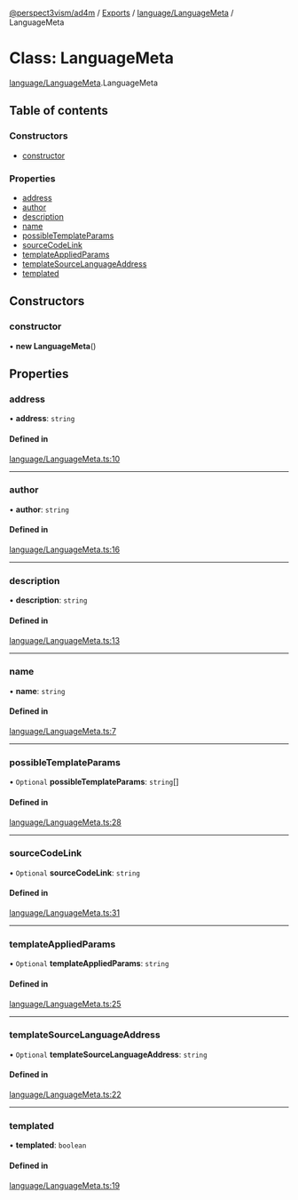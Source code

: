 [@perspect3vism/ad4m](../README.md) / [Exports](../modules.md) / [language/LanguageMeta](../modules/language_LanguageMeta.md) / LanguageMeta

# Class: LanguageMeta

[language/LanguageMeta](../modules/language_LanguageMeta.md).LanguageMeta

## Table of contents

### Constructors

- [constructor](language_LanguageMeta.LanguageMeta.md#constructor)

### Properties

- [address](language_LanguageMeta.LanguageMeta.md#address)
- [author](language_LanguageMeta.LanguageMeta.md#author)
- [description](language_LanguageMeta.LanguageMeta.md#description)
- [name](language_LanguageMeta.LanguageMeta.md#name)
- [possibleTemplateParams](language_LanguageMeta.LanguageMeta.md#possibletemplateparams)
- [sourceCodeLink](language_LanguageMeta.LanguageMeta.md#sourcecodelink)
- [templateAppliedParams](language_LanguageMeta.LanguageMeta.md#templateappliedparams)
- [templateSourceLanguageAddress](language_LanguageMeta.LanguageMeta.md#templatesourcelanguageaddress)
- [templated](language_LanguageMeta.LanguageMeta.md#templated)

## Constructors

### constructor

• **new LanguageMeta**()

## Properties

### address

• **address**: `string`

#### Defined in

[language/LanguageMeta.ts:10](https://github.com/perspect3vism/ad4m-executor/blob/5a19b63d/core/src/language/LanguageMeta.ts#L10)

___

### author

• **author**: `string`

#### Defined in

[language/LanguageMeta.ts:16](https://github.com/perspect3vism/ad4m-executor/blob/5a19b63d/core/src/language/LanguageMeta.ts#L16)

___

### description

• **description**: `string`

#### Defined in

[language/LanguageMeta.ts:13](https://github.com/perspect3vism/ad4m-executor/blob/5a19b63d/core/src/language/LanguageMeta.ts#L13)

___

### name

• **name**: `string`

#### Defined in

[language/LanguageMeta.ts:7](https://github.com/perspect3vism/ad4m-executor/blob/5a19b63d/core/src/language/LanguageMeta.ts#L7)

___

### possibleTemplateParams

• `Optional` **possibleTemplateParams**: `string`[]

#### Defined in

[language/LanguageMeta.ts:28](https://github.com/perspect3vism/ad4m-executor/blob/5a19b63d/core/src/language/LanguageMeta.ts#L28)

___

### sourceCodeLink

• `Optional` **sourceCodeLink**: `string`

#### Defined in

[language/LanguageMeta.ts:31](https://github.com/perspect3vism/ad4m-executor/blob/5a19b63d/core/src/language/LanguageMeta.ts#L31)

___

### templateAppliedParams

• `Optional` **templateAppliedParams**: `string`

#### Defined in

[language/LanguageMeta.ts:25](https://github.com/perspect3vism/ad4m-executor/blob/5a19b63d/core/src/language/LanguageMeta.ts#L25)

___

### templateSourceLanguageAddress

• `Optional` **templateSourceLanguageAddress**: `string`

#### Defined in

[language/LanguageMeta.ts:22](https://github.com/perspect3vism/ad4m-executor/blob/5a19b63d/core/src/language/LanguageMeta.ts#L22)

___

### templated

• **templated**: `boolean`

#### Defined in

[language/LanguageMeta.ts:19](https://github.com/perspect3vism/ad4m-executor/blob/5a19b63d/core/src/language/LanguageMeta.ts#L19)
